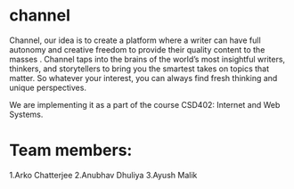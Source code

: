 # channel

Channel, our idea is to create a platform where a writer can have full autonomy and creative freedom to provide their quality content to the masses . Channel taps into the brains of the world’s most insightful writers, thinkers, and storytellers to bring you the smartest takes on topics that matter. So whatever your interest, you can always find fresh thinking and unique perspectives.

We are implementing it as a part of the course CSD402: Internet and Web Systems.

# Team members:
1.Arko Chatterjee
2.Anubhav Dhuliya
3.Ayush Malik
